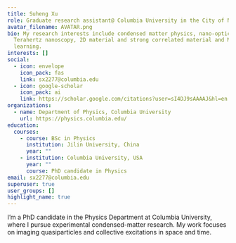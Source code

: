 ```yaml
---
title: Suheng Xu
role: Graduate research assistant@ Columbia University in the City of New York
avatar_filename: AVATAR.png
bio: My research interests include condensed matter physics, nano-optics,
  Terahertz nanoscopy, 2D material and strong correlated material and Machine
  learning.
interests: []
social:
  - icon: envelope
    icon_pack: fas
    link: sx2277@columbia.edu
  - icon: google-scholar
    icon_pack: ai
    link: https://scholar.google.com/citations?user=sI4DJ9sAAAAJ&hl=en
organizations:
  - name: Department of Physics, Columbia University
    url: https://physics.columbia.edu/
education:
  courses:
    - course: BSc in Physics
      institution: Jilin University, China
      year: ""
    - institution: Columbia University, USA
      year: ""
      course: PhD candidate in Physics
email: sx2277@columbia.edu
superuser: true
user_groups: []
highlight_name: true
---
```

I’m a PhD candidate in the Physics Department at Columbia University, where I pursue experimental condensed-matter research. My work focuses on imaging quasiparticles and collective excitations in space and time.